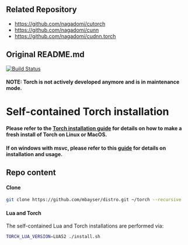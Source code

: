 ## Related Repository

- https://github.com/nagadomi/cutorch
- https://github.com/nagadomi/cunn
- https://github.com/nagadomi/cudnn.torch

## Original README.md

[![Build Status](https://travis-ci.org/torch/distro.svg?branch=master)](https://travis-ci.org/torch/distro)

#### NOTE: Torch is not actively developed anymore and is in maintenance mode.

Self-contained Torch installation
============

#### Please refer to the [Torch installation guide](http://torch.ch/docs/getting-started.html#_) for details on how to make a fresh install of Torch on Linux or MacOS.
#### If on windows with msvc, please refer to this [guide](win-files/README.md) for details on installation and usage.


## Repo content

#### Clone

```bash
git clone https://github.com/mbayser/distro.git ~/torch --recursive
```

#### Lua and Torch
The self-contained Lua and Torch installations are performed via:
```bash
TORCH_LUA_VERSION=LUA52 ./install.sh
```
